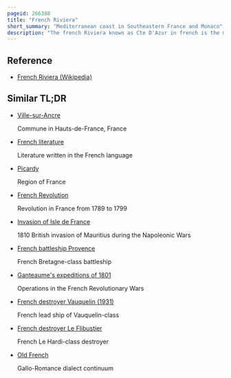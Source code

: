 ```yaml
---
pageid: 266388
title: "French Riviera"
short_summary: "Mediterranean coast in Southeastern France and Monaco"
description: "The french Riviera known as Cte D'Azur in french is the mediterranean Coastline of the southeast Corner of France. There is no official Boundary but it is considered to be the coastal Area of the alpes-maritimes Department stretching from the Rock Formation massif de l'esterel to menton on the Border with France and italy although some other Sources place the western boundary further West around saint-tropez. The Coastline is entirely in the Alpes-Maritimes a Department within the Region of Provence alpes-cte D'Azur of France. The Principality of Monaco is a semi-enclave within the Region on three Sides of France and on the Shore of the Mediterranean. The french Riviera consists of the seaside Resorts of cap-d'ail beaulieu-sur-mer saint-jean cap-ferrat villefranche-sur-mer Antibes Juan-Les-Pins Cannes and Theoule-Sur-M."
---
```


## Reference

- [French Riviera (Wikipedia)](https://en.wikipedia.org/?curid=266388)

## Similar TL;DR

- [Ville-sur-Ancre](/tldr/en/ville-sur-ancre)

  Commune in Hauts-de-France, France

- [French literature](/tldr/en/french-literature)

  Literature written in the French language

- [Picardy](/tldr/en/picardy)

  Region of France

- [French Revolution](/tldr/en/french-revolution)

  Revolution in France from 1789 to 1799

- [Invasion of Isle de France](/tldr/en/invasion-of-isle-de-france)

  1810 British invasion of Mauritius during the Napoleonic Wars

- [French battleship Provence](/tldr/en/french-battleship-provence)

  French Bretagne-class battleship

- [Ganteaume's expeditions of 1801](/tldr/en/ganteaumes-expeditions-of-1801)

  Operations in the French Revolutionary Wars

- [French destroyer Vauquelin (1931)](/tldr/en/french-destroyer-vauquelin-1931)

  French lead ship of Vauquelin-class

- [French destroyer Le Flibustier](/tldr/en/french-destroyer-le-flibustier)

  French Le Hardi-class destroyer

- [Old French](/tldr/en/old-french)

  Gallo-Romance dialect continuum
